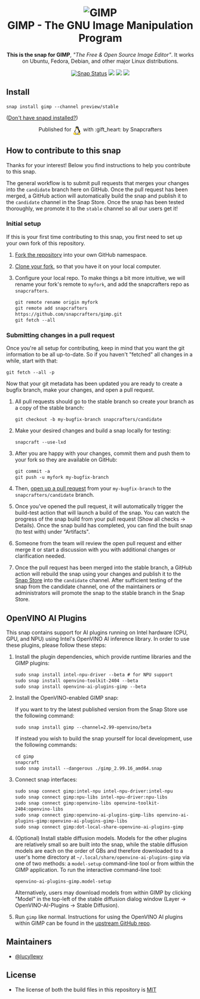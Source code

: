 <h1 align="center">
  <img src="gimp.png" alt="GIMP">
  <br />
  GIMP - The GNU Image Manipulation Program
</h1>

<p align="center"><b>This is the snap for GIMP</b>, <i>"The Free &amp; Open Source Image Editor"</i>. It works on Ubuntu, Fedora, Debian, and other major Linux
distributions.</p>

<p align="center">
<a href="https://snapcraft.io/gimp"><img src="https://snapcraft.io/gimp/badge.svg" alt="Snap Status"></a>
<a href="https://github.com/snapcrafters/gimp/actions/workflows/sync-version-with-upstream.yml"><img src="https://github.com/snapcrafters/gimp/actions/workflows/sync-version-with-upstream.yml/badge.svg"></a>
<a href="https://github.com/snapcrafters/gimp/actions/workflows/release-to-candidate.yaml"><img src="https://github.com/snapcrafters/gimp/actions/workflows/release-to-candidate.yaml/badge.svg"></a>
<a href="https://github.com/snapcrafters/gimp/actions/workflows/promote-to-stable.yml"><img src="https://github.com/snapcrafters/gimp/actions/workflows/promote-to-stable.yml/badge.svg"></a>
</p>

## Install

```shell
snap install gimp --channel preview/stable
```

([Don't have snapd installed?](https://snapcraft.io/docs/core/install))

<p align="center">Published for <img src="https://raw.githubusercontent.com/anythingcodes/slack-emoji-for-techies/gh-pages/emoji/tux.png" align="top" width="24" /> with :gift_heart: by Snapcrafters</p>

## How to contribute to this snap

Thanks for your interest! Below you find instructions to help you contribute to this snap.

The general workflow is to submit pull requests that merges your changes into the `candidate` branch here on GitHub. Once the pull request has been merged, a GitHub action will automatically build the snap and publish it to the `candidate` channel in the Snap Store. Once the snap has been tested thoroughly, we promote it to the `stable` channel so all our users get it!

### Initial setup

If this is your first time contributing to this snap, you first need to set up your own fork of this repository.

1. [Fork the repository](https://docs.github.com/en/github/getting-started-with-github/fork-a-repo) into your own GitHub namespace.
2. [Clone your fork](https://git-scm.com/book/en/v2/Git-Basics-Getting-a-Git-Repository), so that you have it on your local computer.
3. Configure your local repo. To make things a bit more intuitive, we will rename your fork's remote to `myfork`, and add the snapcrafters repo as `snapcrafters`.

    ```shell
    git remote rename origin myfork
    git remote add snapcrafters https://github.com/snapcrafters/gimp.git
    git fetch --all
    ```

### Submitting changes in a pull request

Once you're all setup for contributing, keep in mind that you want the git information to be all up-to-date. So if you haven't "fetched" all changes in a while, start with that:

```shell
git fetch --all -p
```

Now that your git metadata has been updated you are ready to create a bugfix branch, make your changes, and open a pull request.

1. All pull requests should go to the stable branch so create your branch as a copy of the stable branch:

    ```shell
    git checkout -b my-bugfix-branch snapcrafters/candidate
    ```

2. Make your desired changes and build a snap locally for testing:

    ```shell
    snapcraft --use-lxd
    ```

3. After you are happy with your changes, commit them and push them to your fork so they are available on GitHub:

    ```shell
    git commit -a
    git push -u myfork my-bugfix-branch
    ```

4. Then, [open up a pull request](https://docs.github.com/en/github/collaborating-with-issues-and-pull-requests/about-pull-requests) from your `my-bugfix-branch` to the `snapcrafters/candidate` branch.
5. Once you've opened the pull request, it will automatically trigger the build-test action that will launch a build of the snap. You can watch the progress of the snap build from your pull request (Show all checks -> Details). Once the snap build has completed, you can find the built snap (to test with) under "Artifacts".
6. Someone from the team will review the open pull request and either merge it or start a discussion with you with additional changes or clarification needed.
7. Once the pull request has been merged into the stable branch, a GitHub action will rebuild the snap using your changes and publish it to the [Snap Store](https://snapcraft.io/gimp) into the `candidate` channel. After sufficient testing of the snap from the candidate channel, one of the maintainers or administrators will promote the snap to the stable branch in the Snap Store.

## OpenVINO AI Plugins

This snap contains support for AI plugins running on Intel hardware (CPU, GPU, and NPU) using Intel's OpenVINO AI inference library. In order to use these plugins, please follow these steps:


1. Install the plugin dependencies, which provide runtime libraries and the GIMP plugins:

    ```shell
    sudo snap install intel-npu-driver --beta # for NPU support
    sudo snap install openvino-toolkit-2404 --beta
    sudo snap install openvino-ai-plugins-gimp --beta
    ```

2. Install the OpenVINO-enabled GIMP snap:

    If you want to try the latest published version from the Snap Store use the following command:

    ```shell
    sudo snap install gimp --channel=2.99-openvino/beta
    ```

    If instead you wish to build the snap yourself for local development, use the following commands:

    ```shell
    cd gimp
    snapcraft
    sudo snap install --dangerous ./gimp_2.99.16_amd64.snap
    ```

3. Connect snap interfaces:

    ```shell
    sudo snap connect gimp:intel-npu intel-npu-driver:intel-npu
    sudo snap connect gimp:npu-libs intel-npu-driver:npu-libs
    sudo snap connect gimp:openvino-libs openvino-toolkit-2404:openvino-libs
    sudo snap connect gimp:openvino-ai-plugins-gimp-libs openvino-ai-plugins-gimp:openvino-ai-plugins-gimp-libs
    sudo snap connect gimp:dot-local-share-openvino-ai-plugins-gimp
    ```

4. (Optional) Install stable diffusion models. Models for the other plugins are relatively small so are built into the snap, while the stable diffusion models are each on the order of GBs and therefore downloaded to a user's home directory at `~/.local/share/openvino-ai-plugins-gimp` via one of two methods: a `model-setup` command-line tool or from within the GIMP application. To run the interactive command-line tool:

    ```shell
    openvino-ai-plugins-gimp.model-setup
    ```

    Alternatively, users may download models from within GIMP by clicking "Model" in the top-left of the stable diffusion dialog window (Layer -> OpenVINO-AI-Plugins -> Stable Diffusion).

5. Run `gimp` like normal. Instructions for using the OpenVINO AI plugins within GIMP can be found in the [upstream GitHub repo](https://github.com/intel/openvino-ai-plugins-gimp).

## Maintainers

-   [@lucyllewy](https://github.com/lucyllewy/)

## License

-   The license of both the build files in this repository is [MIT](https://github.com/snapcrafters/gimp/blob/main/LICENSE)
